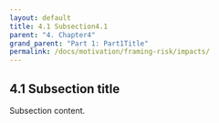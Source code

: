 ```yaml
---
layout: default
title: 4.1 Subsection4.1
parent: "4. Chapter4"
grand_parent: "Part 1: Part1Title"
permalink: /docs/motivation/framing-risk/impacts/
---
```


## 4.1 Subsection title

Subsection content.

